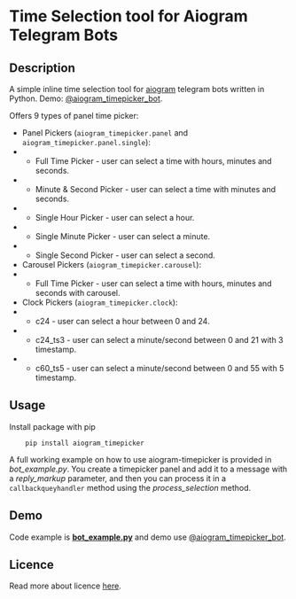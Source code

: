 # Time Selection tool for Aiogram Telegram Bots

## Description
A simple inline time selection tool for [aiogram](https://github.com/aiogram/aiogram) telegram bots written in Python.
Demo: [@aiogram_timepicker_bot](https://t.me/aiogram_timepicker_bot).

Offers 9 types of panel time picker:
* Panel Pickers (`aiogram_timepicker.panel` and `aiogram_timepicker.panel.single`):
* * Full Time Picker - user can select a time with hours, minutes and seconds.
* * Minute & Second Picker - user can select a time with minutes and seconds.
* * Single Hour Picker - user can select a hour.
* * Single Minute Picker - user can select a minute.
* * Single Second Picker - user can select a second.
* Carousel Pickers (`aiogram_timepicker.carousel`):
* * Full Time Picker - user can select a time with hours, minutes and seconds with carousel.
* Clock Pickers (`aiogram_timepicker.clock`):
* * c24 - user can select a hour between 0 and 24.
* * c24_ts3 - user can select a minute/second between 0 and 21 with 3 timestamp.
* * c60_ts5 - user can select a minute/second between 0 and 55 with 5 timestamp.

## Usage
Install package with pip

        pip install aiogram_timepicker

A full working example on how to use aiogram-timepicker is provided in *bot_example.py*. 
You create a timepicker panel and add it to a message with a *reply_markup* parameter, and then you can process it in a `callbackqueyhandler` method using the *process_selection* method.

## Demo
Code example is [**bot_example.py**](./bot_example.py) and demo use [@aiogram_timepicker_bot](https://t.me/aiogram_timepicker_bot).


## Licence
Read more about licence [here](./LICENSE.txt).

